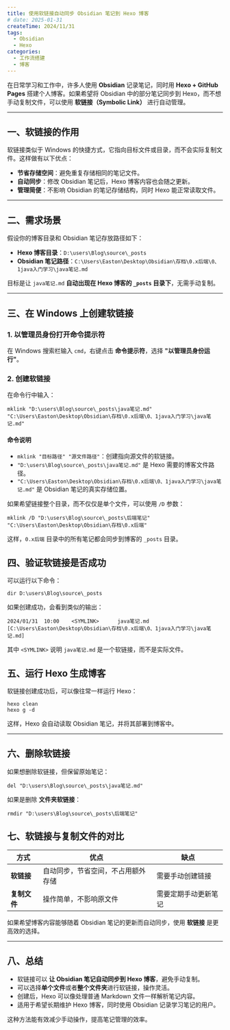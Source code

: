 ```yaml
---
title: 使用软链接自动同步 Obsidian 笔记到 Hexo 博客
# date: 2025-01-31
createTime: 2024/11/31
tags:
  - Obsidian
  - Hexo
categories:
  - 工作流搭建
  - 博客
---
```

在日常学习和工作中，许多人使用 **Obsidian** 记录笔记，同时用 **Hexo + GitHub Pages** 搭建个人博客。如果希望将 Obsidian 中的部分笔记同步到 Hexo，而不想手动复制文件，可以使用 **软链接（Symbolic Link）** 进行自动管理。

---

## **一、软链接的作用**

软链接类似于 Windows 的快捷方式，它指向目标文件或目录，而不会实际复制文件。这样做有以下优点：

- **节省存储空间**：避免重复存储相同的笔记文件。
- **自动同步**：修改 Obsidian 笔记后，Hexo 博客内容也会随之更新。
- **管理简便**：不影响 Obsidian 的笔记存储结构，同时 Hexo 能正常读取文件。

---

## **二、需求场景**

假设你的博客目录和 Obsidian 笔记存放路径如下：

- **Hexo 博客目录**：`D:\users\Blog\source\_posts`
- **Obsidian 笔记路径**：`C:\Users\Easton\Desktop\Obsidian\存档\0.x后端\0、1java入门学习\java笔记.md`

目标是让 `java笔记.md` **自动出现在 Hexo 博客的 `_posts` 目录下**，无需手动复制。

---

## **三、在 Windows 上创建软链接**

### **1. 以管理员身份打开命令提示符**

在 Windows 搜索栏输入 `cmd`，右键点击 **命令提示符**，选择 **"以管理员身份运行"**。

### **2. 创建软链接**

在命令行中输入：
```
mklink "D:\users\Blog\source\_posts\java笔记.md" "C:\Users\Easton\Desktop\Obsidian\存档\0.x后端\0、1java入门学习\java笔记.md"
```

#### **命令说明**

- `mklink "目标路径" "源文件路径"`：创建指向源文件的软链接。
- `"D:\users\Blog\source\_posts\java笔记.md"` 是 Hexo 需要的博客文件路径。
- `"C:\Users\Easton\Desktop\Obsidian\存档\0.x后端\0、1java入门学习\java笔记.md"` 是 Obsidian 笔记的真实存储位置。

如果希望链接整个目录，而不仅仅是单个文件，可以使用 `/D` 参数：

```
mklink /D "D:\users\Blog\source\_posts\后端笔记" "C:\Users\Easton\Desktop\Obsidian\存档\0.x后端"
```
这样，`0.x后端` 目录中的所有笔记都会同步到博客的 `_posts` 目录。


## **四、验证软链接是否成功**

可以运行以下命令：
```
dir D:\users\Blog\source\_posts
```
如果创建成功，会看到类似的输出：
```
2024/01/31  10:00    <SYMLINK>      java笔记.md [C:\Users\Easton\Desktop\Obsidian\存档\0.x后端\0、1java入门学习\java笔记.md]
```
其中 `<SYMLINK>` 说明 `java笔记.md` 是一个软链接，而不是实际文件。

## **五、运行 Hexo 生成博客**

软链接创建成功后，可以像往常一样运行 Hexo：
```
hexo clean
hexo g -d
```

这样，Hexo 会自动读取 Obsidian 笔记，并将其部署到博客中。

---

## **六、删除软链接**

如果想删除软链接，但保留原始笔记：
```
del "D:\users\Blog\source\_posts\java笔记.md"
```

如果是删除 **文件夹软链接**：
```
rmdir "D:\users\Blog\source\_posts\后端笔记"
```

## **七、软链接与复制文件的对比**

|方式|优点|缺点|
|---|---|---|
|**软链接**|自动同步，节省空间，不占用额外存储|需要手动创建链接|
|**复制文件**|操作简单，不影响原文件|需要定期手动更新笔记|

如果希望博客内容能够随着 Obsidian 笔记的更新而自动同步，使用 **软链接** 是更高效的选择。

---

## **八、总结**

- 软链接可以 **让 Obsidian 笔记自动同步到 Hexo 博客**，避免手动复制。
- 可以选择**单个文件**或者**整个文件夹**进行软链接，操作灵活。
- 创建后，Hexo 可以像处理普通 Markdown 文件一样解析笔记内容。
- 适用于希望长期维护 Hexo 博客，同时使用 Obsidian 记录学习笔记的用户。

这种方法能有效减少手动操作，提高笔记管理的效率。